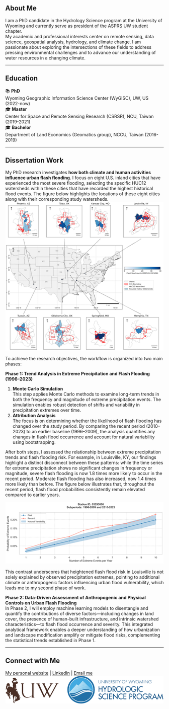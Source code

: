 ## About Me
I am a PhD candidate in the Hydrology Science program at the University of Wyoming and currently serve as president of the ASPRS UW student chapter. <br>
My academic and professional interests center on remote sensing, data science, geospatial analysis, hydrology, and climate change. I am passionate about exploring the intersections of these fields to address pressing environmental challenges and to advance our understanding of water resources in a changing climate.

***
## Education
📚 **PhD**<br>
Wyoming Geographic Information Science Center (WyGISC), UW, US (2022-now) <br>
🎓 **Master**<br>
Center for Space and Remote Sensing Research (CSRSR), NCU, Taiwan (2019-2021) <br>
🎓 **Bachelor**<br>
Department of Land Economics (Geomatics group), NCCU, Taiwan (2016-2019) <br>

***
## Dissertation Work
My PhD research investigates **how both climate and human activities influence urban flash flooding**. I focus on eight U.S. inland cities that have experienced the most severe flooding, selecting the specific HUC12 watersheds within these cities that have recorded the highest historical flood events. The figure below highlights the locations of these eight cities along with their corresponding study watersheds.<br>
![Selected 8 most flood-prone US inland cities.](img/all_cities_updated2.png)<br>

To achieve the research objectives, the workflow is organized into two main phases:

**Phase 1: Trend Analysis in Extreme Precipitation and Flash Flooding (1996–2023)**

1. **Monte Carlo Simulation**<br>
   This step applies Monte Carlo methods to examine long-term trends in both the frequency and magnitude of extreme precipitation events. The simulation enables robust detection of shifts and variability in precipitation extremes over time.
2. **Attribution Analysis**<br>
   The focus is on determining whether the likelihood of flash flooding has changed over the study period. By comparing the recent period (2010–2023) to an earlier baseline (1996–2009), the analysis quantifies any changes in flash flood occurrence and account for natural variability using bootstrapping.

After both steps, I assessed the relationship between extreme precipitation trends and flash flooding risk. For example, in Louisville, KY, our findings highlight a distinct disconnect between these patterns: while the time series for extreme precipitation shows no significant changes in frequency or magnitude, severe flash flooding is now 1.8 times more likely to occur in the recent period. Moderate flash flooding has also increased, now 1.4 times more likely than before. The figure below illustrates that, throughout the recent period, flash flood probabilities consistently remain elevated compared to earlier years.<br>

![Louisville_03293000_plot](img/Louisville_03293000_plot.png)<br>

This contrast underscores that heightened flash flood risk in Louisville is not solely explained by observed precipitation extremes, pointing to additional climate or anthropogenic factors influencing urban flood vulnerability, which leads me to my second phase of work.

**Phase 2: Data-Driven Assessment of Anthropogenic and Physical Controls on Urban Flash Flooding**<br>
In Phase 2, I will employ machine learning models to disentangle and quantify the contributions of diverse factors—including changes in land cover, the presence of human-built infrastructure, and intrinsic watershed characteristics—to flash flood occurrence and severity. This integrated analytical framework enables a deeper understanding of how urbanization and landscape modification amplify or mitigate flood risks, complementing the statistical trends established in Phase 1.


***
## Connect with Me
[My personal website](https://yenyiwu.wordpress.com/) | [LinkedIn](https://www.linkedin.com/in/yen-yi-wu/) | [Email me](mailto:ywu10@uwyo.edu) <br>
![logo](img/uw-hydrology-program-logo.png)<br>
